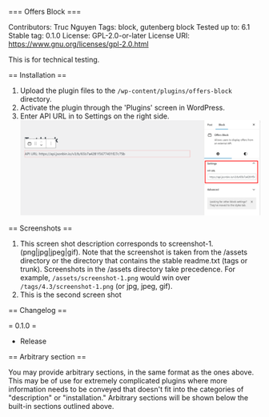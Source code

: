 === Offers Block ===

Contributors:      Truc Nguyen
Tags:              block, gutenberg block
Tested up to:      6.1
Stable tag:        0.1.0
License:           GPL-2.0-or-later
License URI:       https://www.gnu.org/licenses/gpl-2.0.html

This is for technical testing.


== Installation ==

1. Upload the plugin files to the `/wp-content/plugins/offers-block` directory.
2. Activate the plugin through the 'Plugins' screen in WordPress.
3. Enter API URL in to Settings on the right side.
![API URL settings](https://github.com/anhtruc92cr/offers-block/blob/main/assets/offers-settings.png?raw=true)

== Screenshots ==

1. This screen shot description corresponds to screenshot-1.(png|jpg|jpeg|gif). Note that the screenshot is taken from
the /assets directory or the directory that contains the stable readme.txt (tags or trunk). Screenshots in the /assets
directory take precedence. For example, `/assets/screenshot-1.png` would win over `/tags/4.3/screenshot-1.png`
(or jpg, jpeg, gif).
1. This is the second screen shot

== Changelog ==

= 0.1.0 =
* Release

== Arbitrary section ==

You may provide arbitrary sections, in the same format as the ones above. This may be of use for extremely complicated
plugins where more information needs to be conveyed that doesn't fit into the categories of "description" or
"installation." Arbitrary sections will be shown below the built-in sections outlined above.
